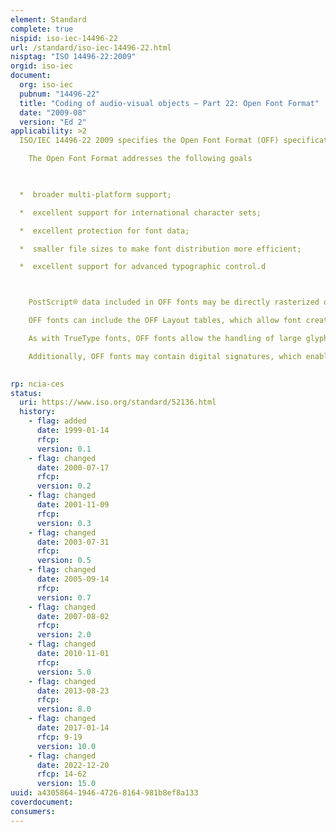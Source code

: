 ```yaml
---
element: Standard
complete: true
nispid: iso-iec-14496-22
url: /standard/iso-iec-14496-22.html
nisptag: "ISO 14496-22:2009"
orgid: iso-iec
document:
  org: iso-iec
  pubnum: "14496-22"
  title: "Coding of audio-visual objects — Part 22: Open Font Format"
  date: "2009-08"
  version: "Ed 2"
applicability: >2
  ISO/IEC 14496-22 2009 specifies the Open Font Format (OFF) specification, the TrueType™ and Compact Font Format (CFF) outline formats, and the TrueType hinting language. It makes references to both TrueType and PostScript, as Open Font Format fonts combine the two technologies.  Multimedia applications require a broad range of media-related standards. In addition to the typical audio and video applications, multimedia presentations include scalable 2D graphics and text supporting all languages of the world. Faithful reproduction of scalable multimedia content requires additional components including scalable font technology. The Open Font Format is an extension of the TrueType font format, adding support for PostScript font data. OFF fonts and the operating system services which support OFF fonts provide users with a simple way to install and use fonts, whether the fonts contain TrueType outlines or CFF (PostScript) outlines.

    The Open Font Format addresses the following goals 

    

  *  broader multi-platform support;

  *  excellent support for international character sets;

  *  excellent protection for font data;

  *  smaller file sizes to make font distribution more efficient;

  *  excellent support for advanced typographic control.d



    PostScript® data included in OFF fonts may be directly rasterized or converted to the TrueType outline format for rendering, depending on which rasterizers have been installed in the host operating system. But the user model is the same  OFF fonts just work. Users will not need to be aware of the type of outline data in OFF fonts. And font creators can use whichever outline format they feel provides the best set of features for their work, without worrying about limiting a font's usability.

    OFF fonts can include the OFF Layout tables, which allow font creators to design broader international and high-end typographic fonts. The OFF Layout tables contain information on glyph substitution, glyph positioning, justification, and baseline positioning, enabling text-processing applications to improve text layout.

    As with TrueType fonts, OFF fonts allow the handling of large glyph sets using Unicode encoding. Such encoding allows broad international support, as well as support for typographic glyph variants.

    Additionally, OFF fonts may contain digital signatures, which enable operating systems and browsing applications to identify the source and integrity of font files, including embedded font files obtained in web documents, before using them. Also, font developers can encode embedding restrictions in OFF fonts which cannot be altered in a font signed by the developer.

  
rp: ncia-ces
status:
  uri: https://www.iso.org/standard/52136.html
  history: 
    - flag: added
      date: 1999-01-14
      rfcp: 
      version: 0.1
    - flag: changed
      date: 2000-07-17
      rfcp: 
      version: 0.2
    - flag: changed
      date: 2001-11-09
      rfcp: 
      version: 0.3
    - flag: changed
      date: 2003-07-31
      rfcp: 
      version: 0.5
    - flag: changed
      date: 2005-09-14
      rfcp: 
      version: 0.7
    - flag: changed
      date: 2007-08-02
      rfcp: 
      version: 2.0
    - flag: changed
      date: 2010-11-01
      rfcp: 
      version: 5.0
    - flag: changed
      date: 2013-08-23
      rfcp: 
      version: 8.0
    - flag: changed
      date: 2017-01-14
      rfcp: 9-19
      version: 10.0
    - flag: changed
      date: 2022-12-20
      rfcp: 14-62
      version: 15.0
uuid: a4305864-1946-4726-8164-981b8ef8a133
coverdocument:
consumers:
---
```

